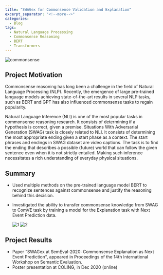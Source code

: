 ```yaml
---
title: "SWAGex for Commonsense Validation and Explanation"
excerpt_separator: "<!--more-->"
categories:
  - Blog
tags:
  - Natural Language Processing
  - Commonsense Reasoning
  - BERT 
  - Transformers 
---
```


![commonsense](https://user-images.githubusercontent.com/13065761/151680380-8d367cf0-8487-442b-a674-7ed3e9c1f445.jpeg)

## Project Motivation
Commonsense reasoning has long been a challenge in the field of Natural Language Processing (NLP). Recently, the emergence of large pre-trained language models achieving state-of-the-art results in several
NLP tasks, such as BERT and GPT has also influenced commonsense tasks to regain popularity.

Natural Language Inference (NLI) is one of the most popular tasks in commonsense reasoning research. It consists of determining if a hypothesis is correct, given a premise. Situations With Adversarial Generation (SWAG) task is closely related to NLI. It consists of determining the most appropriate ending given a start phase as a context. The start phrases and endings in SWAG dataset are video captions. The task is to find the ending that describes a possible (future) world that can follow the given sentence even when it is not strictly entailed. Making such inference necessitates a rich understanding of everyday physical
situations.

## Summary
- Used multiple methods on the pre-trained language model BERT to recognize sentences against commonsense and justify the reasoning behind this decision. 
- Investigated the ability to transfer commonsense knowledge from SWAG to ComVE task by training a model for the Explanation task with Next Event Prediction data.  

     ![1](https://user-images.githubusercontent.com/13065761/151681108-1bac2faf-030e-44d2-b38a-b701b1eb0bd1.png)
     ![2](https://user-images.githubusercontent.com/13065761/151681110-03301049-6762-482e-9b1d-f4fd3f27939d.png)


## Project Results
- Paper “SWAGex at SemEval-2020: Commonsense Explanation as Next Event Prediction", appeared in Proceedings of the 14th International Workshop on Semantic Evaluation.
- Poster presentation at COLING, in Dec 2020 (online)



<!--more-->
